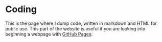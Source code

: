 # Coding

This is the page where I dump code, written in markdown and HTML for public use. This part of the website is useful if you are looking into beginning a webpage with [GitHub Pages](github.io). 